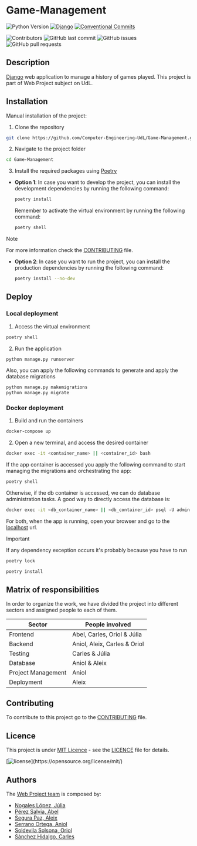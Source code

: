 # Game-Management

![Python Version](https://img.shields.io/badge/python-3.11-blue.svg?style=plastic)
[![Django](https://img.shields.io/badge/django-5.0.3-green.svg?style=plastic)](https://djangoproject.com)
[![Conventional Commits](https://img.shields.io/badge/Conventional%20Commits-1.0.0-%23FE5196?logo=conventionalcommits&logoColor=white)](https://conventionalcommits.org)

![Contributors](https://img.shields.io/github/contributors/Computer-Engineering-UdL/Game-Management.svg?style=plastic&color=blue)
![GitHub last commit](https://img.shields.io/github/last-commit/Computer-Engineering-UdL/Game-Management?style=plastic&color=lightgreen)
![GitHub issues](https://img.shields.io/github/issues/Computer-Engineering-UdL/Game-Management?style=plastic&color=yellow)
![GitHub pull requests](https://img.shields.io/github/issues-pr/Computer-Engineering-UdL/Game-Management?style=plastic&color=pink)

## Description

[Django](https://www.djangoproject.com/) web application to manage a history of games played.
This project is part of Web Project subject on UdL.

## Installation

Manual installation of the project:

1. Clone the repository

```bash
git clone https://github.com/Computer-Engineering-UdL/Game-Management.git
```

2. Navigate to the project folder

```bash
cd Game-Management
```

3. Install the required packages using [Poetry](https://python-poetry.org/)

- **Option 1**: In case you want to develop the project, you can install the development dependencies by running the following command:
    ```bash
    poetry install
    ```
    Remember to activate the virtual environment by running the following command:
    ```bash
    poetry shell
    ```

> [!NOTE]
> For more information check the [CONTRIBUTING](.github/CONTRIBUTING.md) file.


- **Option 2**: In case you want to run the project, you can install the production dependencies by running the following command:

    ```bash
    poetry install --no-dev
    ```

## Deploy

### Local deployment
1. Access the virtual environment
```bash
poetry shell
```
2. Run the application
```bash
python manage.py runserver
```
Also, you can apply the following commands to generate and apply the database migrations
```bash
python manage.py makemigrations
python manage.py migrate
```

### Docker deployment

1. Build and run the containers
```bash
docker-compose up
```
2. Open a new terminal, and access the desired container
```bash
docker exec -it <container_name> || <container_id> bash
```
If the app container is accessed you apply the following command to start managing the migrations and orchestrating the app:
```bash
poetry shell
```
Otherwise, if the db container is accessed, we can do database administration tasks. A good way to directly access the database is:
```bash
docker exec -it <db_container_name> || <db_container_id> psql -U admin -d app_db
```

For both, when the app is running, open your browser and go to the [localhost](http://localhost:8000/) url.

> [!IMPORTANT]
> If any dependency exception occurs it's probably because you have to run
> ```bash
> poetry lock
> ```
> ```bash
> poetry install
>  ```

## Matrix of responsibilities

In order to organize the work, we have divided the project into different sectors and assigned people to each of them.

| **Sector**         | **People involved**          |
|--------------------|------------------------------|
| Frontend           | Abel, Carles, Oriol & Júlia  |
| Backend            | Aniol, Aleix, Carles & Oriol |
| Testing            | Carles & Júlia               |
| Database           | Aniol & Aleix                |
| Project Management | Aniol                        |
| Deployment         | Aleix                        |

## Contributing

To contribute to this project go to the [CONTRIBUTING](.github/CONTRIBUTING.md) file.

## Licence

This project is under [MIT Licence](https://opensource.org/license/mit/) - see the [LICENCE](./LICENSE) file for
details.

[![license](https://img.shields.io/github/license/mashape/apistatus.svg?)](https://opensource.org/license/mit/)

## Authors

The [Web Project team](https://github.com/orgs/Computer-Engineering-UdL/teams/project-web) is composed by:

- [Nogales López, Júlia](https://github.com/julianogales)
- [Pérez Salvia, Abel](https://github.com/Abelitux)
- [Segura Paz, Aleix](https://github.com/aleixsegura)
- [Serrano Ortega, Aniol](https://github.com/Aniol0012)
- [Soldevila Solsona, Oriol](https://github.com/Oriol-Solde)
- [Sànchez Hidalgo, Carles](https://github.com/carless7)

